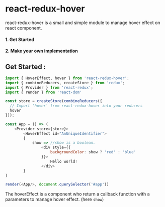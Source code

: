 # react-redux-hover

react-redux-hover is a small and simple module to manage hover effect on react component.

#### 1. Get Started
#### 2. Make your own implementation

## Get Started :

``` javascript
import { HoverEffect, hover } from 'react-redux-hover';
import { combineReducers, createStore } from 'redux';
import { Provider } from 'react-redux';
import { render } from 'react-dom'

const store = createStore(combineReducers({
  // Import 'hover' from react-redux-hover into your reducers
  hover
}));

const App = () => (
    <Provider store={store}>
        <HoverEffect id="AnUniqueIdentifier">
        {
            show => //show is a boolean.
                <div style={{
                    backgroundColor: show ? 'red' : 'blue'
                }}>
                    Hello world!
                </div>
        }
)

render(<App/>, document.querySelector('#app'))

```

The hoverEffect is a component who return a callback function with a parameters to manage hover effect.
(here ```show```)